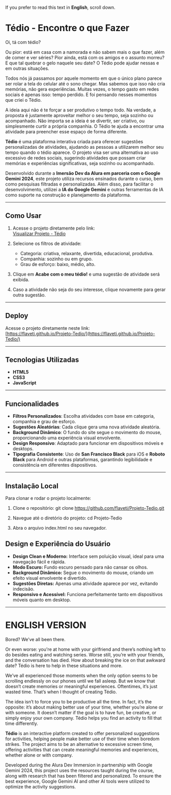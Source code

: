 If you prefer to read this text in **English**, scroll down.


# Tédio - Encontre o que Fazer


Oi, tá com tédio?

Ou pior: está em casa com a namorada e não sabem mais o que fazer, além de comer e ver séries? Pior ainda, está com os amigos e o assunto morreu? E que tal quebrar o gelo naquele seu date? O Tédio pode ajudar nessas e em outras situações.

Todos nós já passamos por aquele momento em que o único plano parece ser rolar a tela do celular até o sono chegar. Mas sabemos que isso não cria memórias, não gera experiências. Muitas vezes, o tempo gasto em redes sociais é apenas isso: tempo perdido. E foi pensando nesses momentos que criei o Tédio.

A ideia aqui não é te forçar a ser produtivo o tempo todo. Na verdade, a proposta é justamente aproveitar melhor o seu tempo, seja sozinho ou acompanhado. Não importa se a ideia é se divertir, ser criativo, ou simplesmente curtir a própria companhia. O Tédio te ajuda a encontrar uma atividade para preencher esse espaço de forma diferente.

**Tédio** é uma plataforma interativa criada para oferecer sugestões personalizadas de atividades, ajudando as pessoas a utilizarem melhor seu tempo quando o tédio aparece. O projeto visa ser uma alternativa ao uso excessivo de redes sociais, sugerindo atividades que possam criar memórias e experiências significativas, seja sozinho ou acompanhado.

Desenvolvido durante a **Imersão Dev da Alura em parceria com o Google Gemini 2024**, este projeto utiliza recursos ensinados durante o curso, bem como pesquisas filtradas e personalizadas. Além disso, para facilitar o desenvolvimento, utilizei a **IA do Google Gemini** e outras ferramentas de IA como suporte na construção e planejamento da plataforma.


---

## Como Usar

1. Acesse o projeto diretamente pelo link:  
   [Visualizar Projeto - Tédio](https://flaveti.github.io/Projeto-Tedio/)

2. Selecione os filtros de atividade:
   - Categoria: criativa, relaxante, divertida, educacional, produtiva.
   - Companhia: sozinho ou em grupo.
   - Grau de esforço: baixo, médio, alto.

3. Clique em **Acabe com o meu tédio!** e uma sugestão de atividade será exibida.

4. Caso a atividade não seja do seu interesse, clique novamente para gerar outra sugestão.

---

## Deploy

Acesse o projeto diretamente neste link:  
 [https://flaveti.github.io/Projeto-Tedio/](https://flaveti.github.io/Projeto-Tedio/)

---

## Tecnologias Utilizadas

- **HTML5**
- **CSS3**
- **JavaScript**


---

## Funcionalidades

- **Filtros Personalizados**: Escolha atividades com base em categoria, companhia e grau de esforço.
- **Sugestões Aleatórias**: Cada clique gera uma nova atividade aleatória.
- **Background Dinâmico**: O fundo do site segue o movimento do mouse, proporcionando uma experiência visual envolvente.
- **Design Responsivo**: Adaptado para funcionar em dispositivos móveis e desktops.
- **Tipografia Consistente**: Uso de **San Francisco Black** para iOS e **Roboto Black** para Android e outras plataformas, garantindo legibilidade e consistência em diferentes dispositivos.

---

## Instalação Local

Para clonar e rodar o projeto localmente:

1. Clone o repositório:
   git clone https://github.com/flaveti/Projeto-Tedio.git

2. Navegue até o diretório do projeto:
       cd Projeto-Tedio

3. Abra o arquivo index.html no seu navegador.

## Design e Experiência do Usuário

- **Design Clean e Moderno:** Interface sem poluição visual, ideal para uma navegação fácil e rápida.
- **Modo Escuro:** Fundo escuro pensado para não cansar os olhos.
- **Background Dinâmico:** Segue o movimento do mouse, criando um efeito visual envolvente e divertido.
- **Sugestões Diretas:** Apenas uma atividade aparece por vez, evitando indecisão.
- **Responsivo e Acessível:** Funciona perfeitamente tanto em dispositivos móveis quanto em desktop.



---


# ENGLISH VERSION

Bored? We’ve all been there.

Or even worse: you're at home with your girlfriend and there’s nothing left to do besides eating and watching series. Worse still, you’re with your friends, and the conversation has died. How about breaking the ice on that awkward date? Tédio is here to help in these situations and more.

We’ve all experienced those moments when the only option seems to be scrolling endlessly on our phones until we fall asleep. But we know that doesn’t create memories or meaningful experiences. Oftentimes, it’s just wasted time. That’s when I thought of creating Tédio.

The idea isn’t to force you to be productive all the time. In fact, it’s the opposite: it’s about making better use of your time, whether you’re alone or with someone. It doesn’t matter if the goal is to have fun, be creative, or simply enjoy your own company. Tédio helps you find an activity to fill that time differently.

**Tédio** is an interactive platform created to offer personalized suggestions for activities, helping people make better use of their time when boredom strikes. The project aims to be an alternative to excessive screen time, offering activities that can create meaningful memories and experiences, whether alone or with company.

Developed during the Alura Dev Immersion in partnership with Google Gemini 2024, this project uses the resources taught during the course, along with research that has been filtered and personalized. To ensure the best experience, Google Gemini AI and other AI tools were utilized to optimize the activity suggestions.